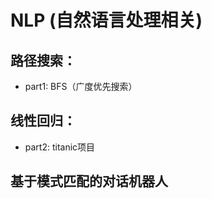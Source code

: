 # NLP (自然语言处理相关)

## 路径搜索：
 
 - part1: BFS（广度优先搜索）

## 线性回归：
 
 - part2: titanic项目

## 基于模式匹配的对话机器人
